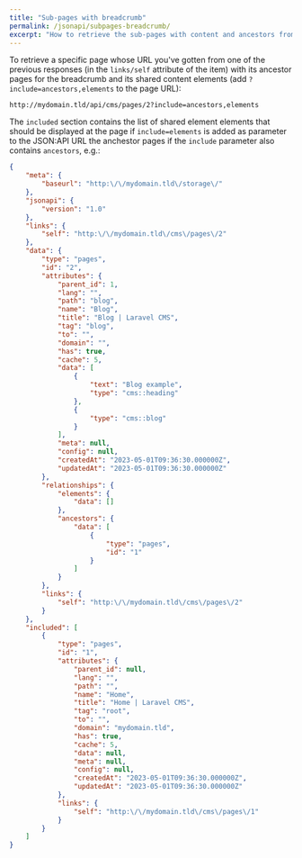 ```yaml
---
title: "Sub-pages with breadcrumb"
permalink: /jsonapi/subpages-breadcrumb/
excerpt: "How to retrieve the sub-pages with content and ancestors from Laravel CMS using the JSON:API to build page with breadcrumb"
---
```


To retrieve a specific page whose URL you've gotten from one of the previous responses (in the `links/self` attribute of the item) with its ancestor pages for the breadcrumb and its shared content elements (add `?include=ancestors,elements` to the page URL):

```
http://mydomain.tld/api/cms/pages/2?include=ancestors,elements
```

The `included` section contains the list of shared element elements that should be displayed at the page if `include=elements` is added as parameter to the JSON:API URL the anchestor pages if the `include` parameter also contains `ancestors`, e.g.:

```json
{
    "meta": {
        "baseurl": "http:\/\/mydomain.tld\/storage\/"
    },
    "jsonapi": {
        "version": "1.0"
    },
    "links": {
        "self": "http:\/\/mydomain.tld\/cms\/pages\/2"
    },
    "data": {
        "type": "pages",
        "id": "2",
        "attributes": {
            "parent_id": 1,
            "lang": "",
            "path": "blog",
            "name": "Blog",
            "title": "Blog | Laravel CMS",
            "tag": "blog",
            "to": "",
            "domain": "",
            "has": true,
            "cache": 5,
            "data": [
                {
                    "text": "Blog example",
                    "type": "cms::heading"
                },
                {
                    "type": "cms::blog"
                }
            ],
            "meta": null,
            "config": null,
            "createdAt": "2023-05-01T09:36:30.000000Z",
            "updatedAt": "2023-05-01T09:36:30.000000Z"
        },
        "relationships": {
            "elements": {
                "data": []
            },
            "ancestors": {
                "data": [
                    {
                        "type": "pages",
                        "id": "1"
                    }
                ]
            }
        },
        "links": {
            "self": "http:\/\/mydomain.tld\/cms\/pages\/2"
        }
    },
    "included": [
        {
            "type": "pages",
            "id": "1",
            "attributes": {
                "parent_id": null,
                "lang": "",
                "path": "",
                "name": "Home",
                "title": "Home | Laravel CMS",
                "tag": "root",
                "to": "",
                "domain": "mydomain.tld",
                "has": true,
                "cache": 5,
                "data": null,
                "meta": null,
                "config": null,
                "createdAt": "2023-05-01T09:36:30.000000Z",
                "updatedAt": "2023-05-01T09:36:30.000000Z"
            },
            "links": {
                "self": "http:\/\/mydomain.tld\/cms\/pages\/1"
            }
        }
    ]
}
```
